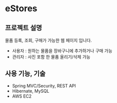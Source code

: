 eStores
============

프로젝트 설명
--------------
물품 등록, 조회, 구매가 가능한 웹 페이지 입니다.

- 사용자 : 원하는 물품을 장바구니에 추가하거나 구매 가능
- 관리자 : 사진 포함 한 물품 올리기/삭제 가능


사용 기능, 기술
--------------
- Spring MVC/Security, REST API
- Hibernate, MySQL
- AWS EC2



